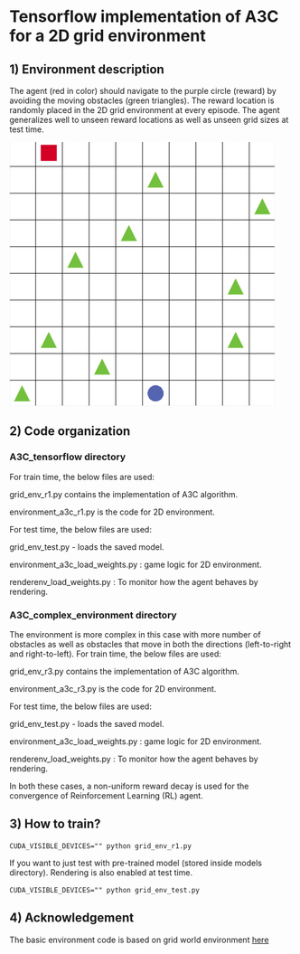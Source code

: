 # Tensorflow implementation of A3C for a 2D grid environment

## 1) Environment description  

The agent (red in color) should navigate to the purple circle (reward) by avoiding the moving obstacles (green triangles). 
The reward location is randomly placed in the 2D grid environment at every episode. The agent generalizes well to unseen reward locations as well as unseen grid sizes at test time.  

![1](https://github.com/akileshbadrinaaraayanan/A3C_grid_world/raw/master/img/sample.png)

## 2) Code organization
### A3C_tensorflow directory 

For train time, the below files are used:

grid_env_r1.py contains the implementation of A3C algorithm.

environment_a3c_r1.py is the code for 2D environment.

For test time, the below files are used:

grid_env_test.py - loads the saved model.

environment_a3c_load_weights.py : game logic for 2D environment.

renderenv_load_weights.py : To monitor how the agent behaves by rendering. 

### A3C_complex_environment directory

The environment is more complex in this case with more number of obstacles as well as obstacles that move in both the directions (left-to-right and right-to-left).
For train time, the below files are used:

grid_env_r3.py contains the implementation of A3C algorithm.

environment_a3c_r3.py is the code for 2D environment.

For test time, the below files are used:

grid_env_test.py - loads the saved model.

environment_a3c_load_weights.py : game logic for 2D environment.

renderenv_load_weights.py : To monitor how the agent behaves by rendering.

In both these cases, a non-uniform reward decay is used for the convergence of Reinforcement Learning (RL) agent.

## 3) How to train?
```
CUDA_VISIBLE_DEVICES="" python grid_env_r1.py
```
If you want to just test with pre-trained model (stored inside models directory). Rendering is also enabled at test time.
```
CUDA_VISIBLE_DEVICES="" python grid_env_test.py
```
## 4) Acknowledgement
The basic environment code is based on grid world environment [here](https://github.com/rlcode/reinforcement-learning/tree/master/1-grid-world)
